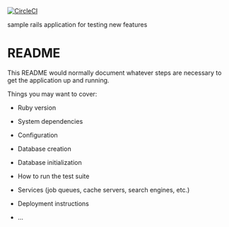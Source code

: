 [![CircleCI](https://circleci.com/gh/naofumi-fujii/my-sample-rails.svg?style=svg)](https://circleci.com/gh/naofumi-fujii/my-sample-rails)

sample rails application for testing new features





# README

This README would normally document whatever steps are necessary to get the
application up and running.

Things you may want to cover:

* Ruby version

* System dependencies

* Configuration

* Database creation

* Database initialization

* How to run the test suite

* Services (job queues, cache servers, search engines, etc.)

* Deployment instructions

* ...
